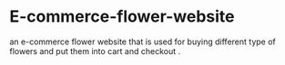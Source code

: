 # E-commerce-flower-website
 an e-commerce flower website that is used for buying different type of flowers and put them into cart and checkout .
